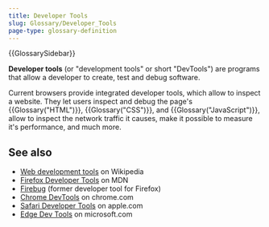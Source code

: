 ```yaml
---
title: Developer Tools
slug: Glossary/Developer_Tools
page-type: glossary-definition
---
```


{{GlossarySidebar}}

**Developer tools** (or "development tools" or short "DevTools") are programs that allow a developer to create, test and debug software.

Current browsers provide integrated developer tools, which allow to inspect a website. They let users inspect and debug the page's {{Glossary("HTML")}}, {{Glossary("CSS")}}, and {{Glossary("JavaScript")}}, allow to inspect the network traffic it causes, make it possible to measure it's performance, and much more.

## See also

- [Web development tools](https://en.wikipedia.org/wiki/Web_development_tools) on Wikipedia
- [Firefox Developer Tools](https://firefox-source-docs.mozilla.org/devtools-user/index.html) on MDN
- [Firebug](https://getfirebug.com/) (former developer tool for Firefox)
- [Chrome DevTools](https://developer.chrome.com/docs/devtools/) on chrome.com
- [Safari Developer Tools](https://support.apple.com/en-gb/guide/safari-developer/dev073038698/mac) on apple.com
- [Edge Dev Tools](https://docs.microsoft.com/archive/microsoft-edge/legacy/developer/) on microsoft.com
